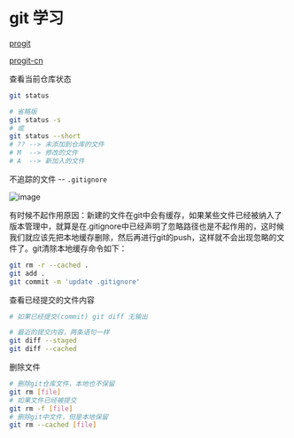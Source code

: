 # git 学习
[progit](https://git-scm.com/book/en/v2)

[progit-cn](https://www.progit.cn/)

查看当前仓库状态
```sh
git status

# 省略版
git status -s
# 或
git status --short
# ?? --> 未添加到仓库的文件
# M  --> 修改的文件
# A  --> 新加入的文件
```

不追踪的文件 -- `.gitignore`

![image](https://user-images.githubusercontent.com/35592711/187822573-33604a57-d0b2-4235-b59a-20cb391b56fd.png)

有时候不起作用原因：新建的文件在git中会有缓存，如果某些文件已经被纳入了版本管理中，就算是在.gitignore中已经声明了忽略路径也是不起作用的，这时候我们就应该先把本地缓存删除，然后再进行git的push，这样就不会出现忽略的文件了。git清除本地缓存命令如下：
```sh
git rm -r --cached .
git add .
git commit -m 'update .gitignore'
```

查看已经提交的文件内容
```sh
# 如果已经提交(commit) git diff 无输出

# 最近的提交内容，两条语句一样
git diff --staged 
git diff --cached 
```

删除文件
```sh
# 删除git仓库文件，本地也不保留
git rm [file]
# 如果文件已经被提交
git rm -f [file]
# 删除git中文件，但是本地保留
git rm --cached [file]
```
